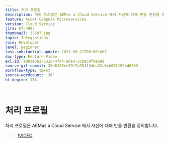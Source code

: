 ```yaml
---
title: 처리 프로필
description: 처리 프로필은 AEMas a Cloud Service 에서 자산에 대해 만들 변환을 정의합니다.
feature: Asset Compute Microservices
version: Cloud Service
jira: KT-4993
thumbnail: 35597.jpg
topic: Integrations
role: Developer
level: Beginner
last-substantial-update: 2021-09-21T00:00:00Z
doc-type: Feature Video
exl-id: a08ce6b2-532d-4fd4-ada4-3cbec0fde699
source-git-commit: 30d6120ec99f7a95414dbc31c0cb002152bd6763
workflow-type: tm+mt
source-wordcount: '36'
ht-degree: 11%

---
```


# 처리 프로필

처리 프로필은 AEMas a Cloud Service 에서 자산에 대해 만들 변환을 정의합니다.

>[!VIDEO](https://video.tv.adobe.com/v/35597?quality=12&learn=on)
